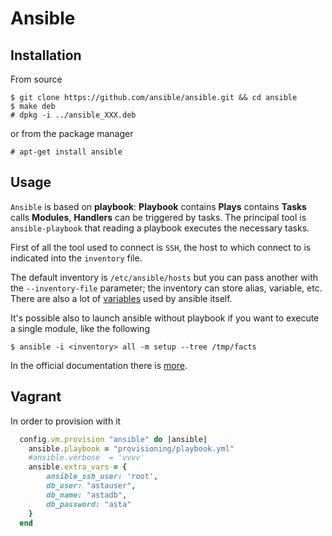 Ansible
=======

Installation
------------

From source

    $ git clone https://github.com/ansible/ansible.git && cd ansible
    $ make deb
    # dpkg -i ../ansible_XXX.deb

or from the package manager

    # apt-get install ansible

Usage
-----

``Ansible`` is based on **playbook**: **Playbook** contains **Plays** contains **Tasks** calls **Modules**,
**Handlers** can be triggered by tasks. The principal tool is ``ansible-playbook`` that reading a playbook
executes the necessary tasks.

First of all the tool used to connect is ``SSH``, the host to which connect to is indicated into the ``inventory`` file.


The default inventory is ``/etc/ansible/hosts`` but you can pass another with the ``--inventory-file`` parameter; the inventory
can store alias, variable, etc. There are also a lot of
[variables](http://docs.ansible.com/intro_inventory.html#list-of-behavioral-inventory-parameters) used by ansible itself.

It's possible also to launch ansible without playbook if you want to execute a single module, like the following

    $ ansible -i <inventory> all -m setup --tree /tmp/facts

In the official documentation there is [more](http://docs.ansible.com/intro_adhoc.html).

Vagrant
-------

In order to provision with it

```ruby
  config.vm.provision "ansible" do |ansible|
    ansible.playbook = "provisioning/playbook.yml"
    #ansible.verbose  = 'vvvv'
    ansible.extra_vars = {
        ansible_ssh_user: 'root',
        db_user: "astauser",
        db_name: "astadb",
        db_password: "asta"
    }
  end
```